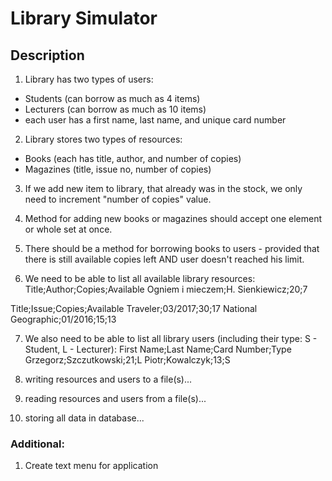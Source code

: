 # Library Simulator

## Description
1. Library has two types of users:
- Students (can borrow as much as 4 items)
- Lecturers (can borrow as much as 10 items)
- each user has a first name, last name, and unique card number

2. Library stores two types of resources:
- Books (each has title, author, and number of copies)
- Magazines (title, issue no, number of copies)

3. If we add new item to library, that already was in the stock, we only need to increment
"number of copies" value.

4. Method for adding new books or magazines should accept one element or whole set at once.

5. There should be a method for borrowing books to users - provided that there is still available copies left 
AND user doesn't reached his limit.

6. We need to be able to list all available library resources:
Title;Author;Copies;Available
Ogniem i mieczem;H. Sienkiewicz;20;7

Title;Issue;Copies;Available
Traveler;03/2017;30;17
National Geographic;01/2016;15;13

7. We also need to be able to list all library users (including their type: S - Student, L - Lecturer):
First Name;Last Name;Card Number;Type
Grzegorz;Szczutkowski;21;L
Piotr;Kowalczyk;13;S

8. writing resources and users to a file(s)...

9. reading resources and users from a file(s)...

10. storing all data in database...


### Additional:
1. Create text menu for application
